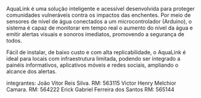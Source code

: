 AquaLink é uma solução inteligente e acessível desenvolvida para proteger comunidades vulneráveis contra os impactos das enchentes. Por meio de sensores de nível de água conectados a um microcontrolador (Arduino), o sistema é capaz de monitorar em tempo real o aumento do nível da água e emitir alertas visuais e sonoros imediatos, promovendo a segurança de todos.

Fácil de instalar, de baixo custo e com alta replicabilidade, o AquaLink é ideal para locais com infraestrutura limitada, podendo ser integrado a painéis informativos, aplicativos móveis e redes sociais, ampliando o alcance dos alertas.

integrantes: 
João Vitor Reis Silva.   RM: 563115
Victor Henry Melchior Camara.  RM: 564222
Erick Gabriel Ferreira dos Santos RM: 565144

